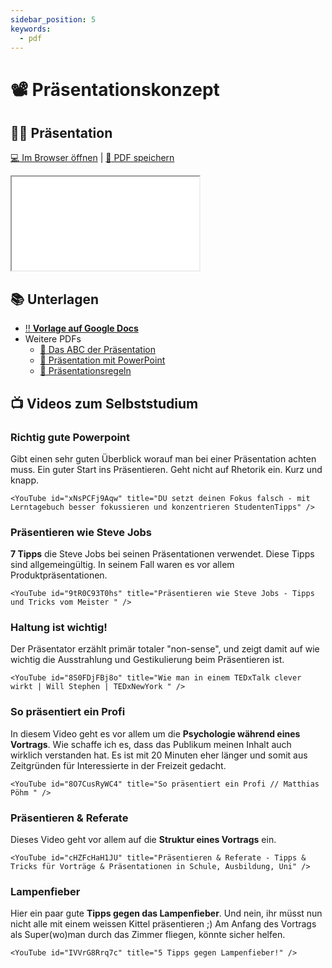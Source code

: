 ```yaml
---
sidebar_position: 5
keywords:
  - pdf
---
```


# 📽️ Präsentationskonzept

## :teacher: Präsentation

[:computer: Im Browser öffnen](pathname:///slides/praesentationskonzept) | [:floppy_disk: PDF speichern](pathname:///slides/praesentationskonzept.pdf)

<iframe src="/bbzbl-modul-431/slides/praesentationskonzept"></iframe>

## :books: Unterlagen

- [:bangbang: **Vorlage auf Google Docs**](https://docs.google.com/document/d/1q801qPjNKls_0JA0Ng7y2lv-K85w3po9zquc-o3vnIk/edit)
- Weitere PDFs
  - [:book: Das ABC der Präsentation](https://drive.google.com/file/d/1S_Rqqi05qTbf3gkcPTZ3j0ll1OrenIa8/view)
  - [:book: Präsentation mit PowerPoint](https://drive.google.com/file/d/1S_Rqqi05qTbf3gkcPTZ3j0ll1OrenIa8/view)
  - [:book: Präsentationsregeln](https://drive.google.com/file/d/13zAamK_KvAqFJnR4g1FlBVh8aZSbgMCV/view)

## :tv: Videos zum Selbststudium

<div class="grid"><div class="center">

### Richtig gute Powerpoint
Gibt einen sehr guten Überblick worauf man bei einer Präsentation achten muss. Ein guter Start ins Präsentieren. Geht nicht auf Rhetorik ein. Kurz und knapp.

</div><div>

```mdx-code-block
<YouTube id="xNsPCFj9Aqw" title="DU setzt deinen Fokus falsch - mit Lerntagebuch besser fokussieren und konzentrieren StudentenTipps" />
```

</div><div class="center">

### Präsentieren wie Steve Jobs
**7 Tipps** die Steve Jobs bei seinen Präsentationen verwendet. Diese Tipps sind allgemeingültig. In seinem Fall waren es vor allem Produktpräsentationen.

</div><div>

```mdx-code-block
<YouTube id="9tR0C93T0hs" title="Präsentieren wie Steve Jobs - Tipps und Tricks vom Meister " />
```

</div><div class="center">

### Haltung ist wichtig!
Der Präsentator erzählt primär totaler "non-sense", und zeigt damit auf wie wichtig die Ausstrahlung und Gestikulierung beim Präsentieren ist.

</div><div>

```mdx-code-block
<YouTube id="8S0FDjFBj8o" title="Wie man in einem TEDxTalk clever wirkt | Will Stephen | TEDxNewYork " />
```

</div><div class="center">

### So präsentiert ein Profi
In diesem Video geht es vor allem um die **Psychologie während eines Vortrags**. Wie schaffe ich es, dass das Publikum meinen Inhalt auch wirklich verstanden hat. Es ist mit 20 Minuten eher länger und somit aus Zeitgründen für Interessierte in der Freizeit gedacht.

</div><div>

```mdx-code-block
<YouTube id="8O7CusRyWC4" title="So präsentiert ein Profi // Matthias Pöhm " />
```

</div><div class="center">

### Präsentieren & Referate
Dieses Video geht vor allem auf die **Struktur eines Vortrags** ein.

</div><div>

```mdx-code-block
<YouTube id="cHZFcHaH1JU" title="Präsentieren & Referate - Tipps & Tricks für Vorträge & Präsentationen in Schule, Ausbildung, Uni" />
```

</div><div class="center">

### Lampenfieber
Hier ein paar gute **Tipps gegen das Lampenfieber**. Und nein, ihr müsst nun nicht alle mit einem weissen Kittel präsentieren ;) Am Anfang des Vortrags als Super(wo)man durch das Zimmer fliegen, könnte sicher helfen. 

</div><div>

```mdx-code-block
<YouTube id="IVVrG8Rrq7c" title="5 Tipps gegen Lampenfieber!" />
```

</div></div>